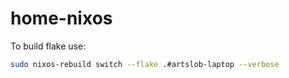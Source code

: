 # home-nixos

To build flake use:
```bash
sudo nixos-rebuild switch --flake .#artslob-laptop --verbose
```
